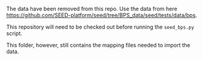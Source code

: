 The data have been removed from this repo. Use the data from here https://github.com/SEED-platform/seed/tree/BPS_data/seed/tests/data/bps. 

This repository will need to be checked out before running the `seed_bps.py` script.

This folder, however, still contains the mapping files needed to import the data.
